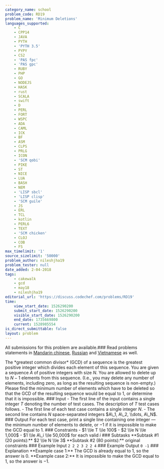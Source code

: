 ```yaml
---
category_name: school
problem_code: RD19
problem_name: 'Minimum Deletions'
languages_supported:
    - C
    - CPP14
    - JAVA
    - PYTH
    - 'PYTH 3.5'
    - PYPY
    - CS2
    - 'PAS fpc'
    - 'PAS gpc'
    - RUBY
    - PHP
    - GO
    - NODEJS
    - HASK
    - rust
    - SCALA
    - swift
    - D
    - PERL
    - FORT
    - WSPC
    - ADA
    - CAML
    - ICK
    - BF
    - ASM
    - CLPS
    - PRLG
    - ICON
    - 'SCM qobi'
    - PIKE
    - ST
    - NICE
    - LUA
    - BASH
    - NEM
    - 'LISP sbcl'
    - 'LISP clisp'
    - 'SCM guile'
    - JS
    - ERL
    - TCL
    - kotlin
    - PERL6
    - TEXT
    - 'SCM chicken'
    - CLOJ
    - COB
    - FS
max_timelimit: '1'
source_sizelimit: '50000'
problem_author: nileshjha19
problem_tester: null
date_added: 2-04-2018
tags:
    - cakewalk
    - gcd
    - may18
    - nileshjha19
editorial_url: 'https://discuss.codechef.com/problems/RD19'
time:
    view_start_date: 1526290200
    submit_start_date: 1526290200
    visible_start_date: 1526290200
    end_date: 1735669800
    current: 1528985554
is_direct_submittable: false
layout: problem
---
```

All submissions for this problem are available.### Read problems statements in [Mandarin chinese](http://www.codechef.com/download/translated/MAY18/mandarin/RD19.pdf), [Russian](http://www.codechef.com/download/translated/MAY18/russian/RD19.pdf) and [Vietnamese](http://www.codechef.com/download/translated/MAY18/vietnamese/RD19.pdf) as well.

The \*greatest common divisor\* (GCD) of a sequence is the greatest positive integer which divides each element of this sequence. You are given a sequence $A$ of positive integers with size $N$. You are allowed to delete up to $N-1$ elements from this sequence. (I.e., you may delete any number of elements, including zero, as long as the resulting sequence is non-empty.) Please find the minimum number of elements which have to be deleted so that the GCD of the resulting sequence would be equal to $1$, or determine that it is impossible. ### Input - The first line of the input contains a single integer $T$ denoting the number of test cases. The description of $T$ test cases follows. - The first line of each test case contains a single integer $N$. - The second line contains $N$ space-separated integers $A\_1, A\_2, \\dots, A\_N$. ### Output For each test case, print a single line containing one integer — the minimum number of elements to delete, or $-1$ if it is impossible to make the GCD equal to $1$. ### Constraints - $1 \\le T \\le 100$ - $2 \\le N \\le 1,000$ - $1 \\le A\_i \\le 50,000$ for each valid $i$ ### Subtasks \*\*Subtask #1 (20 points):\*\* $2 \\le N \\le 3$ \*\*Subtask #2 (80 points):\*\* original constraints ### Example Input ``` 2 2 2 3 2 2 4 ``` ### Example Output ``` 0 -1 ``` ### Explanation \*\*Example case 1:\*\* The GCD is already equal to $1$, so the answer is $0$. \*\*Example case 2:\*\* It is impossible to make the GCD equal to $1$, so the answer is $-1$.
